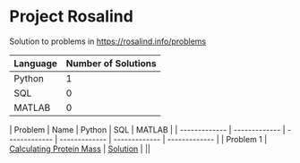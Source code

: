 # Project Rosalind
Solution to problems in https://rosalind.info/problems


| Language | Number of Solutions |
| ------------- | ------------- |
| Python | 1 |
| SQL | 0 |
| MATLAB | 0 |


| Problem  | Name | Python | SQL | MATLAB | 
| ------------- | ------------- | ------------- | ------------- | ------------- | ------------- |
| Problem 1  | [Calculating Protein Mass](https://rosalind.info/problems/prtm/) | [Solution](https://github.com/TemiLeke/Rosalind/blob/main/Calculating%20Protein%20Mass.ipynb) | ||
